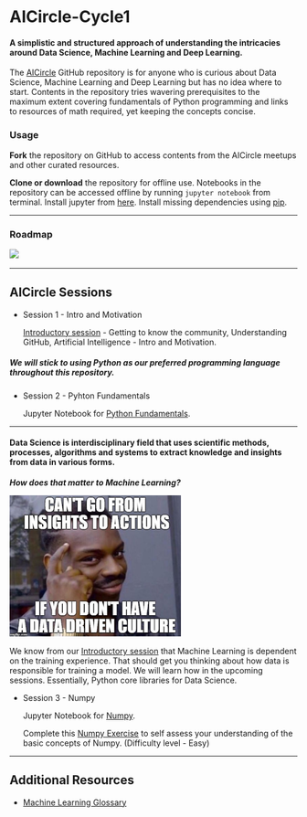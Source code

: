 # AICircle-Cycle1

#### A simplistic and structured approach of understanding the intricacies around Data Science, Machine Learning and Deep Learning.

The [AICircle](https://github.com/harishrb/AICircle) GitHub repository is for anyone who is curious about Data Science, Machine Learning and Deep Learning but has no idea where to start. Contents in the repository tries wavering prerequisites to the maximum extent covering fundamentals of Python programming and links to resources of math required, yet keeping the concepts concise.

### Usage
**Fork** the repository on GitHub to access contents from the AICircle meetups and other curated resources. 

**Clone or download** the repository for offline use. Notebooks in the repository can be accessed offline by running `jupyter notebook` from terminal. Install jupyter from [here](http://jupyter.readthedocs.io/en/latest/install.html). Install missing dependencies using [pip](https://pypi.org/project/pip/).

------

### Roadmap
<img src="Resources/RelativeMedia/roadmap.png" width="500">

------

## AICircle Sessions

+ Session 1 - Intro and Motivation
  
  [Introductory session](https://github.com/harishrb/AICircle/tree/master/Sessions/Session%201) - Getting to know the community, Understanding GitHub, Artificial Intelligence - Intro and Motivation.


##### We will stick to using Python as our preferred programming language throughout this repository.

+ Session 2 - Pyhton Fundamentals

  Jupyter Notebook for [Python Fundamentals](https://github.com/harishrb/AICircle/tree/master/Sessions/Session%202).

---

#### **Data Science is interdisciplinary field that uses scientific methods, processes, algorithms and systems to extract knowledge and insights from data in various forms.** 
  
   ***How does that matter to Machine Learning?***
  
  <img src="Resources/RelativeMedia/data-driven.jpg" width="300">

  We know from our [Introductory session](https://github.com/harishrb/AICircle/tree/master/Sessions/Session%201) that Machine Learning    is dependent on the training experience. That should get you thinking about how data is responsible for training a model. We will learn how in the upcoming sessions. Essentially, Python core libraries for Data Science.


+ Session 3 - Numpy

  Jupyter Notebook for [Numpy](https://github.com/harishrb/AICircle/tree/master/Sessions/Session%203).
  
  Complete this [Numpy Exercise](https://github.com/harishrb/AICircle/blob/master/Resources/Exercises/Numpy%20Exercise.ipynb) to self     assess your understanding of the basic concepts of Numpy. (Difficulty level - Easy)
  
   
---
  
## Additional Resources
+ [Machine Learning Glossary](https://developers.google.com/machine-learning/glossary/)



